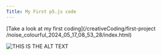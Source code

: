 ```yaml
---
Title: My First p5.js code
---
```


[Take a look at my first coding](/creativeCoding/first-project
/noise_colourful_2024_05_17_08_53_28/index.html)

![THIS IS THE ALT TEXT](/creativeCoding/imagess/firtimage.png)